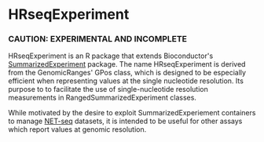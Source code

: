 # HRseqExperiment

### CAUTION: EXPERIMENTAL AND INCOMPLETE

HRseqExperiment is an R package that extends Bioconductor's 
[SummarizedExperiment](https://bioconductor.org/packages/release/bioc/html/SummarizedExperiment.html)
package.
The name HRseqExperiment is derived from the GenomicRanges' GPos class, which is
designed to be especially efficient when representing values at the single
nucleotide resolution.
Its purpose to to facilitate the use of single-nucleotide resolution measurements 
in RangedSummarizedExperiment classes.

While motivated by the desire to exploit SummarizedExperiement containers to
manage [NET-seq](https://pubmed.ncbi.nlm.nih.gov/22470065/) datasets, it is 
intended to be useful for other assays which report values at
 genomic resolution.


